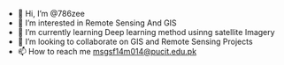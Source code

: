 - 👋 Hi, I’m @786zee
- 👀 I’m interested in Remote Sensing And GIS
- 🌱 I’m currently learning Deep learning method usinng satellite Imagery 
- 💞️ I’m looking to collaborate on GIS and Remote Sensing Projects
- 📫 How to reach me msgsf14m014@pucit.edu.pk

<!---
786zee/786zee is a ✨ special ✨ repository because its `README.md` (this file) appears on your GitHub profile.
You can click the Preview link to take a look at your changes.
--->
